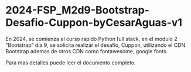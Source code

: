 # 2024-FSP_M2d9-Bootstrap-Desafio-Cuppon-byCesarAguas-v1
En 2024, se comienza el curso rapido Python full stack, en el modulo 2 "Bootstrap" dia 9, se solicita realizar el desafio, Cuppon, utilizando el CDN Bootstrap ademas de otros CDN como fontawesome, google fonts.

Para mas detalles puede leer el documento completo.
